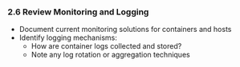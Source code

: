 ### 2.6 Review Monitoring and Logging
- Document current monitoring solutions for containers and hosts
- Identify logging mechanisms:
  - How are container logs collected and stored?
  - Note any log rotation or aggregation techniques
